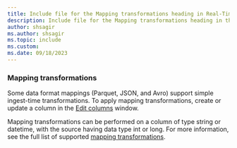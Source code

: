 ```yaml
---
title: Include file for the Mapping transformations heading in Real-Time Intelligence
description: Include file for the Mapping transformations heading in the Get data hub in Real-Time Intelligence
author: shsagir
ms.author: shsagir
ms.topic: include
ms.custom: 
ms.date: 09/18/2023
---
```

### Mapping transformations

Some data format mappings (Parquet, JSON, and Avro) support simple ingest-time transformations. To apply mapping transformations, create or update a column in the [Edit columns](#edit-columns) window.

Mapping transformations can be performed on a column of type string or datetime, with the source having data type int or long. For more information, see the full list of supported [mapping transformations](/kusto/management/mappings?&preserve-view=true#mapping-transformations).
